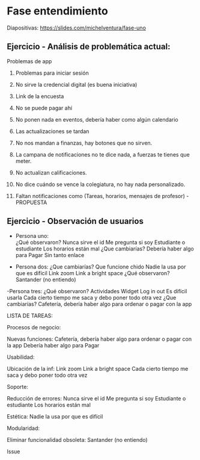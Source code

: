 # Fase entendimiento

Diapositivas: https://slides.com/michelventura/fase-uno

## Ejercicio - Análisis de problemática actual:


Problemas de app

1. Problemas para iniciar sesión
2. No sirve la credencial digital (es buena iniciativa)
3. Link de la encuesta
4. No se puede pagar ahí
5. No ponen nada en eventos, debería haber como algún calendario
6. Las actualizaciones se tardan
7. No nos mandan a finanzas, hay botones que no sirven.
8. La campana de notificaciones no te dice nada, a fuerzas te tienes que meter.
9. No actualizan calificaciones.
10. No dice cuándo se vence la colegiatura, no hay nada personalizado.

1. Faltan notificaciones como (Tareas, horarios, mensajes de profesor) - PROPUESTA


## Ejercicio - Observación de usuarios

- Persona uno:  
¿Qué observaron?
Nunca sirve el id
Me pregunta si soy Estudiante o estudiante
Los horarios están mal
¿Que cambiarías?
Debería haber algo para Pagar
Sin tanto enlace

- Persona dos: 
¿Que cambiarías?
Que funcione chido
Nadie la usa por que es difícil
Link zoom
Link a bright space
¿Qué observaron?
Santander (no entiendo)

-Persona tres: 
¿Qué observaron?
Actividades 
Widget 
Log in out 
Es difícil usarla
Cada cierto tiempo me saca y debo poner todo otra vez
¿Que cambiarías?
Cafetería, debería haber algo para ordenar o pagar con la app


LISTA DE TAREAS:

Procesos de negocio:

Nuevas funciones:
Cafetería, debería haber algo para ordenar o pagar con la app
Debería haber algo para Pagar

Usabilidad:

Ubicación de la inf:
Link zoom
Link a bright space
Cada cierto tiempo me saca y debo poner todo otra vez

Soporte:

Reducción de errores:
Nunca sirve el id
Me pregunta si soy Estudiante o estudiante
Los horarios están mal

Estética:
Nadie la usa por que es difícil

Modularidad:

Eliminar funcionalidad obsoleta:
Santander (no entiendo)

Issue